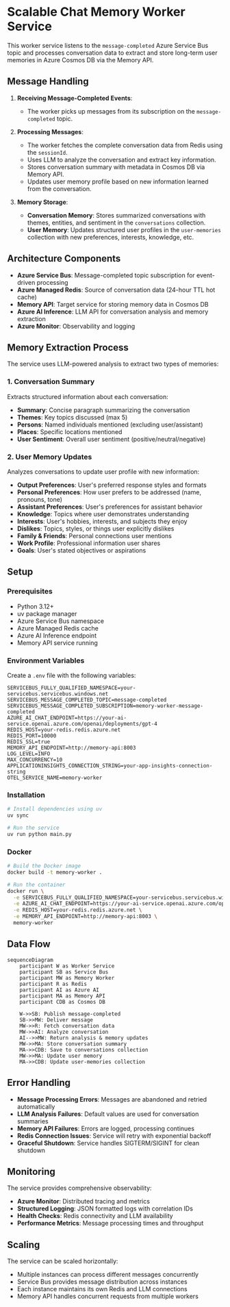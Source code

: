 # Scalable Chat Memory Worker Service

This worker service listens to the `message-completed` Azure Service Bus topic and processes conversation data to extract and store long-term user memories in Azure Cosmos DB via the Memory API.

## Message Handling

1. **Receiving Message-Completed Events**:
   - The worker picks up messages from its subscription on the `message-completed` topic.

2. **Processing Messages**:
   - The worker fetches the complete conversation data from Redis using the `sessionId`.
   - Uses LLM to analyze the conversation and extract key information.
   - Stores conversation summary with metadata in Cosmos DB via Memory API.
   - Updates user memory profile based on new information learned from the conversation.

3. **Memory Storage**:
   - **Conversation Memory**: Stores summarized conversations with themes, entities, and sentiment in the `conversations` collection.
   - **User Memory**: Updates structured user profiles in the `user-memories` collection with new preferences, interests, knowledge, etc.

## Architecture Components

- **Azure Service Bus**: Message-completed topic subscription for event-driven processing
- **Azure Managed Redis**: Source of conversation data (24-hour TTL hot cache)
- **Memory API**: Target service for storing memory data in Cosmos DB
- **Azure AI Inference**: LLM API for conversation analysis and memory extraction
- **Azure Monitor**: Observability and logging

## Memory Extraction Process

The service uses LLM-powered analysis to extract two types of memories:

### 1. Conversation Summary
Extracts structured information about each conversation:
- **Summary**: Concise paragraph summarizing the conversation
- **Themes**: Key topics discussed (max 5)
- **Persons**: Named individuals mentioned (excluding user/assistant)
- **Places**: Specific locations mentioned  
- **User Sentiment**: Overall user sentiment (positive/neutral/negative)

### 2. User Memory Updates
Analyzes conversations to update user profile with new information:
- **Output Preferences**: User's preferred response styles and formats
- **Personal Preferences**: How user prefers to be addressed (name, pronouns, tone)
- **Assistant Preferences**: User's preferences for assistant behavior
- **Knowledge**: Topics where user demonstrates understanding
- **Interests**: User's hobbies, interests, and subjects they enjoy
- **Dislikes**: Topics, styles, or things user explicitly dislikes
- **Family & Friends**: Personal connections user mentions
- **Work Profile**: Professional information user shares
- **Goals**: User's stated objectives or aspirations

## Setup

### Prerequisites

- Python 3.12+
- uv package manager
- Azure Service Bus namespace
- Azure Managed Redis cache
- Azure AI Inference endpoint
- Memory API service running

### Environment Variables

Create a `.env` file with the following variables:

```env
SERVICEBUS_FULLY_QUALIFIED_NAMESPACE=your-servicebus.servicebus.windows.net
SERVICEBUS_MESSAGE_COMPLETED_TOPIC=message-completed
SERVICEBUS_MESSAGE_COMPLETED_SUBSCRIPTION=memory-worker-message-completed
AZURE_AI_CHAT_ENDPOINT=https://your-ai-service.openai.azure.com/openai/deployments/gpt-4
REDIS_HOST=your-redis.redis.azure.net
REDIS_PORT=10000
REDIS_SSL=true
MEMORY_API_ENDPOINT=http://memory-api:8003
LOG_LEVEL=INFO
MAX_CONCURRENCY=10
APPLICATIONINSIGHTS_CONNECTION_STRING=your-app-insights-connection-string
OTEL_SERVICE_NAME=memory-worker
```

### Installation

```bash
# Install dependencies using uv
uv sync

# Run the service
uv run python main.py
```

### Docker

```bash
# Build the Docker image
docker build -t memory-worker .

# Run the container
docker run \
  -e SERVICEBUS_FULLY_QUALIFIED_NAMESPACE=your-servicebus.servicebus.windows.net \
  -e AZURE_AI_CHAT_ENDPOINT=https://your-ai-service.openai.azure.com/openai/deployments/gpt-4 \
  -e REDIS_HOST=your-redis.redis.azure.net \
  -e MEMORY_API_ENDPOINT=http://memory-api:8003 \
  memory-worker
```

## Data Flow

```mermaid
sequenceDiagram
    participant W as Worker Service
    participant SB as Service Bus
    participant MW as Memory Worker
    participant R as Redis
    participant AI as Azure AI
    participant MA as Memory API
    participant CDB as Cosmos DB

    W->>SB: Publish message-completed
    SB->>MW: Deliver message
    MW->>R: Fetch conversation data
    MW->>AI: Analyze conversation
    AI-->>MW: Return analysis & memory updates
    MW->>MA: Store conversation summary
    MA->>CDB: Save to conversations collection
    MW->>MA: Update user memory
    MA->>CDB: Update user-memories collection
```

## Error Handling

- **Message Processing Errors**: Messages are abandoned and retried automatically
- **LLM Analysis Failures**: Default values are used for conversation summaries
- **Memory API Failures**: Errors are logged, processing continues
- **Redis Connection Issues**: Service will retry with exponential backoff
- **Graceful Shutdown**: Service handles SIGTERM/SIGINT for clean shutdown

## Monitoring

The service provides comprehensive observability:
- **Azure Monitor**: Distributed tracing and metrics
- **Structured Logging**: JSON formatted logs with correlation IDs
- **Health Checks**: Redis connectivity and LLM availability
- **Performance Metrics**: Message processing times and throughput

## Scaling

The service can be scaled horizontally:
- Multiple instances can process different messages concurrently
- Service Bus provides message distribution across instances
- Each instance maintains its own Redis and LLM connections
- Memory API handles concurrent requests from multiple workers
